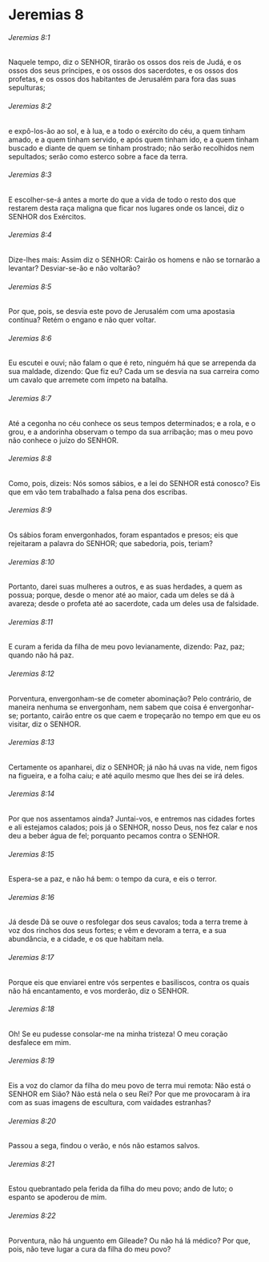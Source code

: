 # Jeremias 8

###### Jeremias 8:1

Naquele tempo, diz o SENHOR, tirarão os ossos dos reis de Judá, e os ossos dos seus príncipes, e os ossos dos sacerdotes, e os ossos dos profetas, e os ossos dos habitantes de Jerusalém para fora das suas sepulturas;

###### Jeremias 8:2

e expô-los-ão ao sol, e à lua, e a todo o exército do céu, a quem tinham amado, e a quem tinham servido, e após quem tinham ido, e a quem tinham buscado e diante de quem se tinham prostrado; não serão recolhidos nem sepultados; serão como esterco sobre a face da terra.

###### Jeremias 8:3

E escolher-se-á antes a morte do que a vida de todo o resto dos que restarem desta raça maligna que ficar nos lugares onde os lancei, diz o SENHOR dos Exércitos.

###### Jeremias 8:4

Dize-lhes mais: Assim diz o SENHOR: Cairão os homens e não se tornarão a levantar? Desviar-se-ão e não voltarão?

###### Jeremias 8:5

Por que, pois, se desvia este povo de Jerusalém com uma apostasia contínua? Retém o engano e não quer voltar.

###### Jeremias 8:6

Eu escutei e ouvi; não falam o que é reto, ninguém há que se arrependa da sua maldade, dizendo: Que fiz eu? Cada um se desvia na sua carreira como um cavalo que arremete com ímpeto na batalha.

###### Jeremias 8:7

Até a cegonha no céu conhece os seus tempos determinados; e a rola, e o grou, e a andorinha observam o tempo da sua arribação; mas o meu povo não conhece o juízo do SENHOR.

###### Jeremias 8:8

Como, pois, dizeis: Nós somos sábios, e a lei do SENHOR está conosco? Eis que em vão tem trabalhado a falsa pena dos escribas.

###### Jeremias 8:9

Os sábios foram envergonhados, foram espantados e presos; eis que rejeitaram a palavra do SENHOR; que sabedoria, pois, teriam?

###### Jeremias 8:10

Portanto, darei suas mulheres a outros, e as suas herdades, a quem as possua; porque, desde o menor até ao maior, cada um deles se dá à avareza; desde o profeta até ao sacerdote, cada um deles usa de falsidade.

###### Jeremias 8:11

E curam a ferida da filha de meu povo levianamente, dizendo: Paz, paz; quando não há paz.

###### Jeremias 8:12

Porventura, envergonham-se de cometer abominação? Pelo contrário, de maneira nenhuma se envergonham, nem sabem que coisa é envergonhar-se; portanto, cairão entre os que caem e tropeçarão no tempo em que eu os visitar, diz o SENHOR.

###### Jeremias 8:13

Certamente os apanharei, diz o SENHOR; já não há uvas na vide, nem figos na figueira, e a folha caiu; e até aquilo mesmo que lhes dei se irá deles.

###### Jeremias 8:14

Por que nos assentamos ainda? Juntai-vos, e entremos nas cidades fortes e ali estejamos calados; pois já o SENHOR, nosso Deus, nos fez calar e nos deu a beber água de fel; porquanto pecamos contra o SENHOR.

###### Jeremias 8:15

Espera-se a paz, e não há bem: o tempo da cura, e eis o terror.

###### Jeremias 8:16

Já desde Dã se ouve o resfolegar dos seus cavalos; toda a terra treme à voz dos rinchos dos seus fortes; e vêm e devoram a terra, e a sua abundância, e a cidade, e os que habitam nela.

###### Jeremias 8:17

Porque eis que enviarei entre vós serpentes e basiliscos, contra os quais não há encantamento, e vos morderão, diz o SENHOR.

###### Jeremias 8:18

Oh! Se eu pudesse consolar-me na minha tristeza! O meu coração desfalece em mim.

###### Jeremias 8:19

Eis a voz do clamor da filha do meu povo de terra mui remota: Não está o SENHOR em Sião? Não está nela o seu Rei? Por que me provocaram à ira com as suas imagens de escultura, com vaidades estranhas?

###### Jeremias 8:20

Passou a sega, findou o verão, e nós não estamos salvos.

###### Jeremias 8:21

Estou quebrantado pela ferida da filha do meu povo; ando de luto; o espanto se apoderou de mim.

###### Jeremias 8:22

Porventura, não há unguento em Gileade? Ou não há lá médico? Por que, pois, não teve lugar a cura da filha do meu povo?

